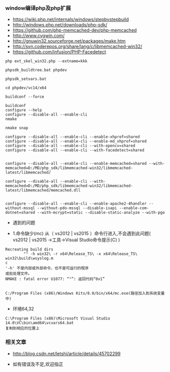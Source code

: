 ### window编译php及php扩展

- https://wiki.php.net/internals/windows/stepbystepbuild
- http://windows.php.net/downloads/php-sdk/
- https://github.com/php-memcached-dev/php-memcached
- http://www.cygwin.com/
- http://gnuwin32.sourceforge.net/packages/make.htm
- http://svn.coderepos.org/share/lang/c/libmemcached-win32/
- https://github.com/infusion/PHP-Facedetect


```
php ext_skel_win32.php --extname=kkk

phpsdk_buildtree.bat phpdev

phpsdk_setvars.bat

cd phpdev/vc14/x64

buildconf --force

buildconf
configure --help
configure --disable-all --enable-cli
nmake

nmake snap

configure --disable-all --enable-cli --enable-xhprof=shared
configure --disable-all --enable-cli --enable-md_xhprof=shared
configure --disable-all --enable-cli --with-opencv=shared
configure --disable-all --enable-cli --with-facedetect=shared


configure --disable-all --enable-cli --enable-memcached=shared --with-memcached=D:/MD/php_sdk/libmemcached-win32/libmemcached-latest/libmemcached/

configure --disable-all --enable-cli --with-memcached=D:/MD/php_sdk/libmemcached-win32/libmemcached-latest/libmemcached/memcached.dll


configure --disable-all --enable-cli --enable-apache2-4handler --without-mssql --without-pdo-mssql --disable-isapi --enable-com-dotnet=shared --with-mcrypt=static --disable-static-analyze --with-pgo

```


- 遇到的问题

- 1.命令缺少(mc)
从（ vs2012 | vs2015 ）命令行进入,不会遇到此问题( vs2012 | vs2015 ->工具->Visual Studio命令提示(C) )
```
Recreating build dirs
        "" -h win32\ -r x64\Release_TS\ -x x64\Release_TS\ win32\build\wsyslog.m
c
'-h' 不是内部或外部命令，也不是可运行的程序
或批处理文件。
NMAKE : fatal error U1077: “"”: 返回代码“0x1”


C:/Program Files (x86)/Windows Kits/8.0/bin/x64/mc.exe(路径加入到系统变量中)
```
- 环境64,32
```
C:\Program Files (x86)\Microsoft Visual Studio 14.0\VC\bin\amd64\vcvars64.bat
复制到相应的位置上

```
### 相关文章
- http://blog.csdn.net/letshi/article/details/45702299

- 如有错误及不足,欢迎指正